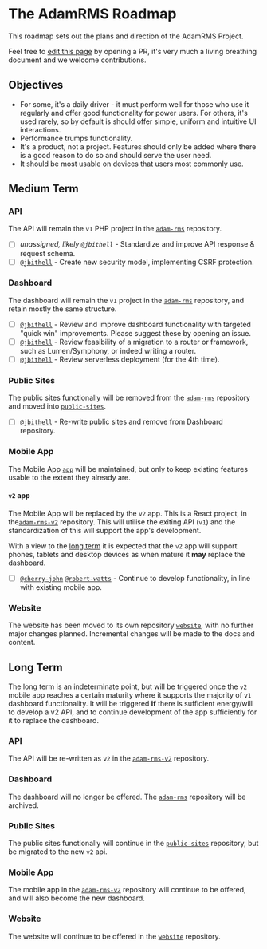 # The AdamRMS Roadmap

This roadmap sets out the plans and direction of the AdamRMS Project. 

Feel free to [edit this page](https://github.com/adam-rms/website/edit/main/src/pages/roadmap.md) by opening a PR, it's very much a living breathing document and we welcome contributions.

## Objectives

- For some, it's a daily driver - it must perform well for those who use it regularly and offer good functionality for power users. For others, it's used rarely, so by default is should offer simple, uniform and intuitive UI interactions.
- Performance trumps functionality.
- It's a product, not a project. Features should only be added where there is a good reason to do so and should serve the user need.
- It should be most usable on devices that users most commonly use.

## Medium Term

### API

The API will remain the `v1` PHP project in the [`adam-rms`](https://github.com/adam-rms/adam-rms) repository. 

- [ ] _unassigned, likely `@jbithell`_ - Standardize and improve API response & request schema.
- [ ] [`@jbithell`](https://github.com/jbithell) - Create new security model, implementing CSRF protection. 

### Dashboard

The dashboard will remain the `v1` project in the [`adam-rms`](https://github.com/adam-rms/adam-rms) repository, and retain mostly the same structure. 

- [ ] [`@jbithell`](https://github.com/jbithell) - Review and improve dashboard functionality with targeted "quick win" improvements. Please suggest these by opening an issue.
- [ ] [`@jbithell`](https://github.com/jbithell) - Review feasibility of a migration to a router or framework, such as Lumen/Symphony, or indeed writing a router. 
- [ ] [`@jbithell`](https://github.com/jbithell) - Review serverless deployment (for the 4th time).

### Public Sites

The public sites functionally will be removed from the [`adam-rms`](https://github.com/adam-rms/adam-rms) repository and moved into [`public-sites`](https://github.com/adam-rms/public-sites).

- [ ] [`@jbithell`](https://github.com/jbithell) - Re-write public sites and remove from Dashboard repository.

### Mobile App

The Mobile App [`app`](https://github.com/adam-rms/app) will be maintained, but only to keep existing features usable to the extent they already are. 

#### `v2` app

The Mobile App will be replaced by the `v2` app. This is a React project, in the[`adam-rms-v2`](https://github.com/adam-rms/adam-rms-v2) repository. This will utilise the exiting API (`v1`) and the standardization of this will support the app's development.

With a view to the [long term](#long-term) it is expected that the `v2` app will support phones, tablets and desktop devices as when mature it __may__ replace the dashboard. 

- [ ] [`@cherry-john`](https://github.com/cherry-john) [`@robert-watts`](https://github.com/Robert-Watts) - Continue to develop functionality, in line with existing mobile app.

### Website

The website has been moved to its own repository [`website`](https://github.com/adam-rms/website), with no further major changes planned. Incremental changes will be made to the docs and content. 

## Long Term

The long term is an indeterminate point, but will be triggered once the `v2` mobile app reaches a certain maturity where it supports the majority of `v1` dashboard functionality. It will be triggered __if__ there is sufficient energy/will to develop a v2 API, and to continue development of the app sufficiently for it to replace the dashboard. 

### API

The API will be re-written as `v2` in the [`adam-rms-v2`](https://github.com/adam-rms/adam-rms-v2) repository. 

### Dashboard

The dashboard will no longer be offered. The [`adam-rms`](https://github.com/adam-rms/adam-rms) repository will be archived.

### Public Sites

The public sites functionally will continue in the [`public-sites`](https://github.com/adam-rms/public-sites) repository, but be migrated to the new `v2` api.

### Mobile App

The mobile app in the [`adam-rms-v2`](https://github.com/adam-rms/adam-rms-v2) repository will continue to be offered, and will also become the new dashboard.

### Website

The website will continue to be offered in the [`website`](https://github.com/adam-rms/website) repository.
